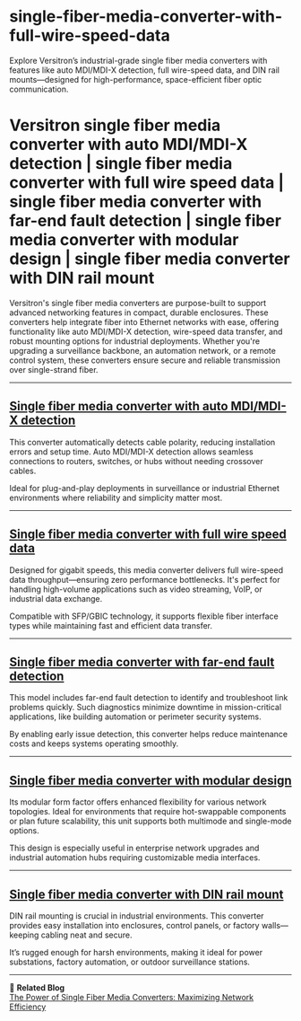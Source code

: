 # single-fiber-media-converter-with-full-wire-speed-data
Explore Versitron’s industrial-grade single fiber media converters with features like auto MDI/MDI-X detection, full wire-speed data, and DIN rail mounts—designed for high-performance, space-efficient fiber optic communication.

# Versitron single fiber media converter with auto MDI/MDI-X detection | single fiber media converter with full wire speed data | single fiber media converter with far-end fault detection | single fiber media converter with modular design | single fiber media converter with DIN rail mount

Versitron's single fiber media converters are purpose-built to support advanced networking features in compact, durable enclosures. These converters help integrate fiber into Ethernet networks with ease, offering functionality like auto MDI/MDI-X detection, wire-speed data transfer, and robust mounting options for industrial deployments. Whether you're upgrading a surveillance backbone, an automation network, or a remote control system, these converters ensure secure and reliable transmission over single-strand fiber.

---

## [Single fiber media converter with auto MDI/MDI-X detection](https://www.versitron.com/products/m7275s-2sfaa-10100tx100fx-single-fiber-media-converter)

This converter automatically detects cable polarity, reducing installation errors and setup time. Auto MDI/MDI-X detection allows seamless connections to routers, switches, or hubs without needing crossover cables.

Ideal for plug-and-play deployments in surveillance or industrial Ethernet environments where reliability and simplicity matter most.

---

## [Single fiber media converter with full wire speed data](https://www.versitron.com/products/10-100-1000base-t-to-1000base-sx-lx-triple-duty-gigabit-media-converter-with-sfp-gbic-technology)

Designed for gigabit speeds, this media converter delivers full wire-speed data throughput—ensuring zero performance bottlenecks. It's perfect for handling high-volume applications such as video streaming, VoIP, or industrial data exchange.

Compatible with SFP/GBIC technology, it supports flexible fiber interface types while maintaining fast and efficient data transfer.

---

## [Single fiber media converter with far-end fault detection](https://www.versitron.com/products/m7274sb-100base-tx-to-100base-fx-media-converter)

This model includes far-end fault detection to identify and troubleshoot link problems quickly. Such diagnostics minimize downtime in mission-critical applications, like building automation or perimeter security systems.

By enabling early issue detection, this converter helps reduce maintenance costs and keeps systems operating smoothly.

---

## [Single fiber media converter with modular design](https://www.versitron.com/products/m7260pa2-101001000baset-to-1000basex-tripleduty-gigabit-ethernet)

Its modular form factor offers enhanced flexibility for various network topologies. Ideal for environments that require hot-swappable components or plan future scalability, this unit supports both multimode and single-mode options.

This design is especially useful in enterprise network upgrades and industrial automation hubs requiring customizable media interfaces.

---

## [Single fiber media converter with DIN rail mount](https://www.versitron.com/products/m7275s-2sfba-10100tx100fx-single-fiber-media-converter-2)

DIN rail mounting is crucial in industrial environments. This converter provides easy installation into enclosures, control panels, or factory walls—keeping cabling neat and secure.

It’s rugged enough for harsh environments, making it ideal for power substations, factory automation, or outdoor surveillance stations.

---

📘 **Related Blog**  
[The Power of Single Fiber Media Converters: Maximizing Network Efficiency](https://www.versitron.com/blogs/post/the-power-of-single-fiber-media-converters-maximizing-network-efficiency)
